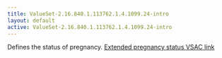 ```yaml
---
title: ValueSet-2.16.840.1.113762.1.4.1099.24-intro
layout: default
active: ValueSet-2.16.840.1.113762.1.4.1099.24-intro
---
```


Defines the status of pregnancy. [Extended pregnancy status VSAC link](https://vsac.nlm.nih.gov/valueset/2.16.840.1.113762.1.4.1099.24/expansion)